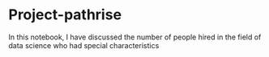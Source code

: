 # Project-pathrise

In this notebook, I have discussed the number of people hired in the field of data science who had special characteristics
